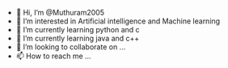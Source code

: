 - 👋 Hi, I’m @Muthuram2005
- 👀 I’m interested in Artificial intelligence and Machine learning 
- 🌱 I’m currently learning python and c
-  🌱 I’m currently learning java and c++
- 💞️ I’m looking to collaborate on ...
- 📫 How to reach me ...

<!---
Muthuram2005/Muthuram2005 is a ✨ special ✨ repository because its `README.md` (this file) appears on your GitHub profile.
You can click the Preview link to take a look at your changes.
--->
